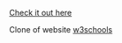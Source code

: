 [Check it out here](https://qthuy26.github.io/w3-band/)

Clone of website [w3schools](https://www.w3schools.com/w3css/tryw3css_templates_band.htm#)
